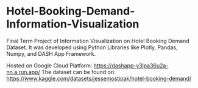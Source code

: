 # Hotel-Booking-Demand-Information-Visualization
Final Term Project of Information Visualization on Hotel Booking Demand Dataset.
It was developed using Python Libraries like Plotly, Pandas, Numpy, and DASH App Framework.

Hosted on Google Cloud Platform:
https://dashapp-y3lpa36u2a-nn.a.run.app/
The dataset can be found on:
https://www.kaggle.com/datasets/jessemostipak/hotel-booking-demand/
